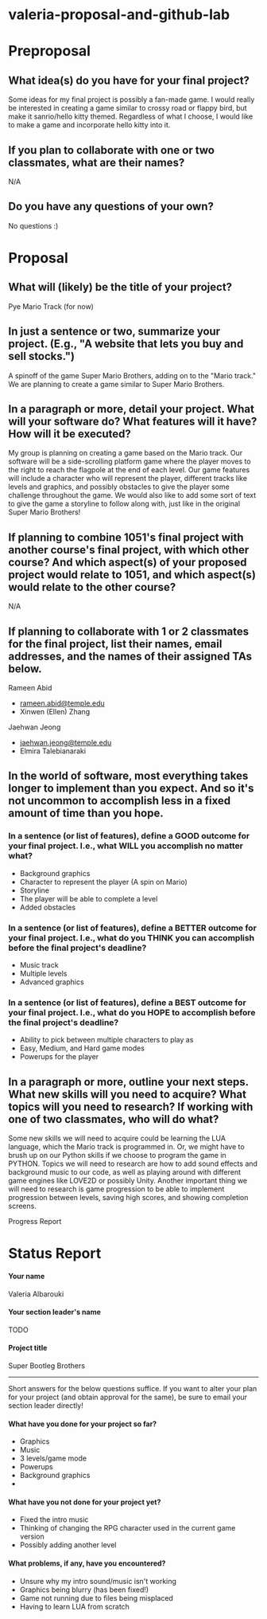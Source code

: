 # valeria-proposal-and-github-lab

# Preproposal

## What idea(s) do you have for your final project?
Some ideas for my final project is possibly a fan-made game. I would really be interested in creating a game similar to crossy road or flappy bird, but make it sanrio/hello kitty themed. Regardless of what I choose, I would like to make a game and incorporate hello kitty into it.


## If you plan to collaborate with one or two classmates, what are their names?
N/A


## Do you have any questions of your own?
No questions :)



# Proposal

## What will (likely) be the title of your project?

Pye Mario Track (for now)

## In just a sentence or two, summarize your project. (E.g., "A website that lets you buy and sell stocks.")

A spinoff of the game Super Mario Brothers, adding on to the "Mario track." We are planning to create a game similar to Super Mario Brothers.

## In a paragraph or more, detail your project. What will your software do? What features will it have? How will it be executed?

My group is planning on creating a game based on the Mario track. Our software will be a side-scrolling platform game where the player moves to the right to reach the flagpole at the end of each level. Our game features will include a character who will represent the player, different tracks like levels and graphics, and possibly obstacles to give the player some challenge throughout the game. We would also like to add some sort of text to give the game a storyline to follow along with, just like in the original Super Mario Brothers!

## If planning to combine 1051's final project with another course's final project, with which other course? And which aspect(s) of your proposed project would relate to 1051, and which aspect(s) would relate to the other course?

N/A

## If planning to collaborate with 1 or 2 classmates for the final project, list their names, email addresses, and the names of their assigned TAs below.
Rameen Abid
- rameen.abid@temple.edu
- Xinwen (Ellen) Zhang
  
Jaehwan Jeong
- jaehwan.jeong@temple.edu
- Elmira Talebianaraki


## In the world of software, most everything takes longer to implement than you expect. And so it's not uncommon to accomplish less in a fixed amount of time than you hope.

### In a sentence (or list of features), define a GOOD outcome for your final project. I.e., what WILL you accomplish no matter what?
- Background graphics
- Character to represent the player (A spin on Mario)
- Storyline
- The player will be able to complete a level
- Added obstacles


### In a sentence (or list of features), define a BETTER outcome for your final project. I.e., what do you THINK you can accomplish before the final project's deadline?
- Music track
- Multiple levels
- Advanced graphics


### In a sentence (or list of features), define a BEST outcome for your final project. I.e., what do you HOPE to accomplish before the final project's deadline?
- Ability to pick between multiple characters to play as
- Easy, Medium, and Hard game modes
- Powerups for the player


## In a paragraph or more, outline your next steps. What new skills will you need to acquire? What topics will you need to research? If working with one of two classmates, who will do what?

Some new skills we will need to acquire could be learning the LUA language, which the Mario track is programmed in. Or, we might have to brush up on our Python skills if we choose to program the game in PYTHON. Topics we will need to research are how to add sound effects and background music to our code, as well as playing around with different game engines like LOVE2D or possibly Unity. Another important thing we will need to research is game progression to be able to implement progression between levels, saving high scores, and showing completion screens.

Progress Report
# Status Report

#### Your name

Valeria Albarouki

#### Your section leader's name

TODO

#### Project title

Super Bootleg Brothers

***

Short answers for the below questions suffice. If you want to alter your plan for your project (and obtain approval for the same), be sure to email your section leader directly!

#### What have you done for your project so far?

- Graphics
- Music
- 3 levels/game mode
- Powerups
- Background graphics
- 

#### What have you not done for your project yet?

- Fixed the intro music
- Thinking of changing the RPG character used in the current game version
- Possibly adding another level

#### What problems, if any, have you encountered?

- Unsure why my intro sound/music isn't working
- Graphics being blurry (has been fixed!)
- Game not running due to files being misplaced
- Having to learn LUA from scratch

